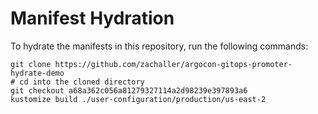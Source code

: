 # Manifest Hydration

To hydrate the manifests in this repository, run the following commands:

```shell
git clone https://github.com/zachaller/argocon-gitops-promoter-hydrate-demo
# cd into the cloned directory
git checkout a68a362c056a81279327114a2d98239e397893a6
kustomize build ./user-configuration/production/us-east-2
```
